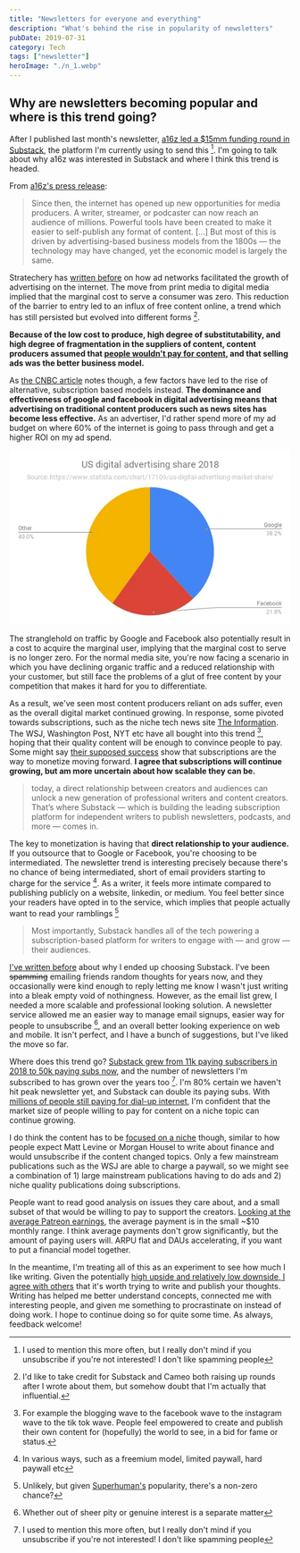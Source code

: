 ```yaml
---
title: "Newsletters for everyone and everything"
description: "What's behind the rise in popularity of newsletters"
pubDate: 2019-07-31
category: Tech
tags: ["newsletter"]
heroImage: "./n_1.webp"
---
```


## Why are newsletters becoming popular and where is this trend going?

After I published last month's newsletter, [a16z led a $15mm funding round in Substack](https://on.substack.com/p/the-future-of-substack "substack site"), the platform I'm currently using to send this [^6]. I'm going to talk about why a16z was interested in Substack and where I think this trend is headed.

From [a16z's press release](https://a16z.com/2019/07/16/substack/ "a16z"):

> Since then, the internet has opened up new opportunities for media producers. A writer, streamer, or podcaster can now reach an audience of millions. Powerful tools have been created to make it easier to self-publish any format of content. \[...\] But most of this is driven by advertising-based business models from the 1800s — the technology may have changed, yet the economic model is largely the same.

Stratechery has [written before](https://stratechery.com/2015/why-web-pages-suck/ "ads") on how ad networks facilitated the growth of advertising on the internet. The move from print media to digital media implied that the marginal cost to serve a consumer was zero. This reduction of the barrier to entry led to an influx of free content online, a trend which has still persisted but evolved into different forms [^1].

**Because of the low cost to produce, high degree of substitutability, and high degree of fragmentation in the suppliers of content, content producers assumed that [people wouldn't pay for content](https://www.cnbc.com/2018/11/17/subscription-news-services-flourish-as-google-facebook-dominate-ads.html "cnbc"), and that selling ads was the better business model.**

As [the CNBC article](https://www.cnbc.com/2018/11/17/subscription-news-services-flourish-as-google-facebook-dominate-ads.html "cnbc") notes though, a few factors have led to the rise of alternative, subscription based models instead. **The dominance and effectiveness of google and facebook in digital advertising means that advertising on traditional content producers such as news sites has become less effective.** As an advertiser, I'd rather spend more of my ad budget on where 60% of the internet is going to pass through and get a higher ROI on my ad spend.

![post](./n_1.webp)

The stranglehold on traffic by Google and Facebook also potentially result in a cost to acquire the marginal user, implying that the marginal cost to serve is no longer zero. For the normal media site, you're now facing a scenario in which you have declining organic traffic and a reduced relationship with your customer, but still face the problems of a glut of free content by your competition that makes it hard for you to differentiate.

As a result, we've seen most content producers reliant on ads suffer, even as the overall digital market continued growing. In response, some pivoted towards subscriptions, such as the niche tech news site [The Information](https://digiday.com/podcast/the-informations-jessica-lessin-on-five-years-of-subscription-journalism/ "Info"). The WSJ, Washington Post, NYT etc have all bought into this trend [^2], hoping that their quality content will be enough to convince people to pay. Some might say [their supposed success](https://digiday.com/podcast/inside-wall-street-journals-subscription-strategy/ "WSJ") show that subscriptions are the way to monetize moving forward. **I agree that subscriptions will continue growing, but am more uncertain about how scalable they can be.**

> today, a direct relationship between creators and audiences can unlock a new generation of professional writers and content creators. That’s where Substack — which is building the leading subscription platform for independent writers to publish newsletters, podcasts, and more — comes in.

The key to monetization is having that **direct relationship to your audience.** If you outsource that to Google or Facebook, you're choosing to be intermediated. The newsletter trend is interesting precisely because there's no chance of being intermediated, short of email providers starting to charge for the service [^3]. As a writer, it feels more intimate compared to publishing publicly on a website, linkedin, or medium. You feel better since your readers have opted in to the service, which implies that people actually want to read your ramblings [^4]

> Most importantly, Substack handles all of the tech powering a subscription-based platform for writers to engage with — and grow — their audiences.

[I've written before](https://www.leonlinsx.com/substack/ "substack") about why I ended up choosing Substack. I've been ~~spamming~~ emailing friends random thoughts for years now, and they occasionally were kind enough to reply letting me know I wasn't just writing into a bleak empty void of nothingness. However, as the email list grew, I needed a more scalable and professional looking solution. A newsletter service allowed me an easier way to manage email signups, easier way for people to unsubscribe [^5], and an overall better looking experience on web and mobile. It isn't perfect, and I have a bunch of suggestions, but I've liked the move so far.

Where does this trend go? [Substack grew from 11k paying subscribers in 2018 to 50k paying subs now](https://www.vanityfair.com/style/2019/07/peak-personal-newsletter-and-i-feel-fine-substack-tinyletter "peak?"), and the number of newsletters I'm subscribed to has grown over the years too [^6]. I'm 80% certain we haven't hit peak newsletter yet, and Substack can double its paying subs. With [millions of people still paying for dial-up internet](https://www.digitaltrends.com/cool-tech/aol-dial-up-a-relic-of-the-past/ "aol"), I'm confident that the market size of people willing to pay for content on a niche topic can continue growing.

I do think the content has to be [focused on a niche](https://on.substack.com/p/the-future-of-substack "substack success niche") though, similar to how people expect Matt Levine or Morgan Housel to write about finance and would unsubscribe if the content changed topics. Only a few mainstream publications such as the WSJ are able to charge a paywall, so we might see a combination of 1) large mainstream publications having to do ads and 2) niche quality publications doing subscriptions.

People want to read good analysis on issues they care about, and a small subset of that would be willing to pay to support the creators. [Looking at the average Patreon earnings](https://www.crowdcrux.com/patreon-statistics-and-demographics-average-patreon-earnings/ "Patreon"), the average payment is in the small ~$10 monthly range. I think average payments don't grow significantly, but the amount of paying users will. ARPU flat and DAUs accelerating, if you want to put a financial model together.

In the meantime, I'm treating all of this as an experiment to see how much I like writing. Given the potentially [high upside and relatively low downside, I agree with others](https://www.perell.com/blog/why-you-should-write "write") that it's worth trying to write and publish your thoughts. Writing has helped me better understand concepts, connected me with interesting people, and given me something to procrastinate on instead of doing work. I hope to continue doing so for quite some time. As always, feedback welcome!

[^1]: I'd like to take credit for Substack and Cameo both raising up rounds after I wrote about them, but somehow doubt that I'm actually that influential.
[^2]: For example the blogging wave to the facebook wave to the instagram wave to the tik tok wave. People feel empowered to create and publish their own content for (hopefully) the world to see, in a bid for fame or status.
[^3]: In various ways, such as a freemium model, limited paywall, hard paywall etc
[^4]: Unlikely, but given [Superhuman's](https://a16z.com/2019/06/27/superhuman/ "a16z") popularity, there's a non-zero chance?
[^5]: Whether out of sheer pity or genuine interest is a separate matter
[^6]: I used to mention this more often, but I really don't mind if you unsubscribe if you're not interested! I don't like spamming people
[^7]: Some newsletters I'm subscribed to are [Movements for micromobility](https://movements.substack.com/ "movements"), [The Profile](https://theprofile.substack.com/ "profile") for long-form people stories, and [The Diff](https://medium.com/@byrnehobart/about-best-of-faq-25df97a74467 "Diff") for interesting non-consensus takes
